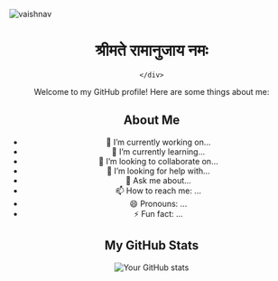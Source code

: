 ![vaishnav](https://github.com/manishramanandi/manishramanandi/assets/133475996/7a0f5040-6901-4d3d-a2e6-c5e93313a729)
    <div align="center">
# श्रीमते रामानुजाय नमः
    </div>

Welcome to my GitHub profile! Here are some things about me:


## About Me

- 🔭 I’m currently working on...
- 🌱 I’m currently learning...
- 👯 I’m looking to collaborate on...
- 🤔 I’m looking for help with...
- 💬 Ask me about...
- 📫 How to reach me: ...
- 😄 Pronouns: ...
- ⚡ Fun fact: ...

## My GitHub Stats

![Your GitHub stats](https://github-readme-stats.vercel.app/api?username=yourusername&show_icons=true&theme=radical)
